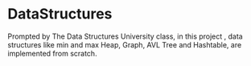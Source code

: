 # DataStructures
Prompted by The Data Structures University class, in this project , data structures like min and max Heap, Graph, AVL Tree and Hashtable, are implemented from scratch.
